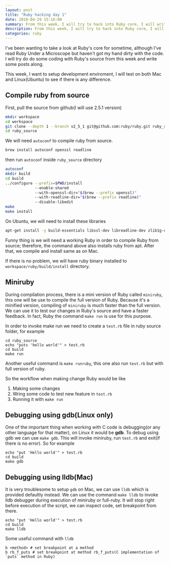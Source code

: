 ```yaml
---
layout: post
title: "Ruby hacking day 1"
date: 2018-04-29 15:16:00
summary: From this week, I will try to hack into Ruby core, I will write blog posts along
description: From this week, I will try to hack into Ruby core, I will write blog posts along
categories: ruby
---
```


I've been wanting to take a look at Ruby's core for sometime, although I've read Ruby Under a Microscope but haven't got my hand dirty with the code. I will try do do some coding with Ruby's source from this week and write some posts along.

This week, I want to setup development enviroment, I will test on both Mac and Linux(Ubuntu) to see if there is any difference.

## Compile ruby from source

First, pull the source from github(I will use 2.5.1 version)

~~~~ bash
mkdir workspace
cd workspace
git clone --depth 1 --branch v2_5_1 git@github.com:ruby/ruby.git ruby_source
cd ruby_source
~~~~

We will need `autoconf` to compile ruby from source.

~~~ bash
brew install autoconf openssl readline
~~~

then run `autoconf` inside `ruby_source` directory

~~~ bash
autoconf
mkdir build
cd build
../configure --prefix=$PWD/install
             --enable-shared 
             --with-openssl-dir="$(brew --prefix openssl)" 
             --with-readline-dir="$(brew --prefix readline)" 
             --disable-libedit
make
make install
~~~

On Ubuntu, we will need to install these libraries

~~~ bash
apt-get install -y build-essentials libssl-dev libreadline-dev zlib1g-dev bison ruby
~~~

Funny thing is we will need a working Ruby in order to compile Ruby from source; therefore, the command above also installs ruby from apt. After that, we compile and install same as on Mac.

If there is no problem, we will have ruby binary installed to `workspace/ruby/build/install` directory.

## Miniruby
During compilation process, there is a mini version of Ruby called `miniruby`, this one will be use to compile the full version of Ruby. Because it's a minified version, compiling of `miniruby` is much faster than the full version. We can use it to test our changes in Ruby's source and have a faster feedback. In fact, Ruby the command `make run` is use for this purpose.

In order to invoke make run we need to create a `test.rb` file in ruby source folder, for example

~~~
cd ruby_source
echo "puts 'hello world'" > test.rb
cd build
make run
~~~

Another useful command is `make runruby`, this one also run `test.rb` but with full version of ruby.

So the workflow when making change Ruby would be like

1. Making some changes
2. Wring some code to test new feature in `test.rb`
3. Running it with `make run`

## Debugging using gdb(Linux only)

One of the important thing when working with C code is debugging(or any other language for that matter), on Linux it would be __gdb__.
To debug using gdb we can use `make gdb`. This will invoke miniruby, run `test.rb` and exit(if there is no error). So for example

~~~
echo "put 'Hello world'" > test.rb
cd build
make gdb
~~~

## Debugging using lldb(Mac)

It is very troublesome to setup `gdb` on Mac, we can use `lldb` which is provided defaultly instead. We can use the command `make lldb` to invoke lldb debugger during execution of miniruby or full-ruby. It will stop right before execution of the script, we can inspect code, set breakpoint from there.

~~~
echo "put 'Hello world'" > test.rb
cd build
make lldb
~~~

Some useful command with `lldb`

~~~
b <method> # set breakpoint at a method
b rb_f_puts # set breakpoint at method rb_f_puts(C implementation of `puts` method in Ruby)
~~~
